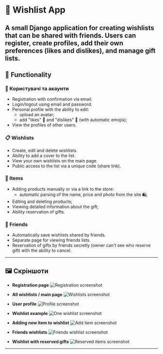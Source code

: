 # 🎁 Wishlist App

A small Django application for creating wishlists that can be shared with friends.
Users can register, create profiles, add their own preferences (likes and dislikes), and manage gift lists.
---

## 🚀 Functionality

### 🔐 Користувачі та акаунти
- Registration with confirmation via email.
- Login/logout using email and password.
- Personal profile with the ability to edit:
  - upload an avatar;
  - add "likes" 🎁 and "dislikes" 🚫 (with automatic emojis);
- View the profiles of other users.

### 📋 Wishlists
- Create, edit and delete wishlists.
- Ability to add a cover to the list.
- View your own wishlists on the main page.
- Public access to the list via a unique code (share link).

### 🎁 Items
- Adding products manually or via a link to the store:
  - automatic parsing of the name, price and photo from the site 🛍️;
- Editing and deleting products;
- Viewing detailed information about the gift;
- Ability reservation of gifts.

### 👥 Friends
- Automatically save wishlists shared by friends.
- Separate page for viewing friends lists.
- Reservation of gifts by friends secretly (owner can't see who reserve gift) with the ability to cancel.

---

## 🖼️ Скріншоти

- **Registration page**
  ![Registration screenshot](screenshots/register.png)

- **All wishlists / main page**
  ![Wishlists screenshot](screenshots/my_wishlists.png)

- **User profile**
  ![Profile screenshot](screenshots/profile.png)

- **Wishlist example**
  ![One wishlist screenshot](screenshots/wishlist.png)

- **Adding new item to wishlist**
  ![Add item screenshot](screenshots/adding_item.png)

- **Friends wishlists**
  ![Friends wishlist screenshot](screenshots/friends_wishlists.png)

- **Wishlist with reserved gifts**
  ![Reserved items screenshot](screenshots/reserved_gifts.png)
---
